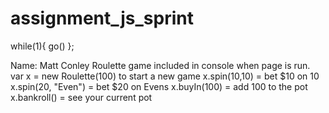 assignment_js_sprint
====================

while(1){ go() };

Name: Matt Conley
Roulette game included in console when page is run.
var x = new Roulette(100) to start a new game
x.spin(10,10) = bet $10 on 10
x.spin(20, "Even") = bet $20 on Evens
x.buyIn(100) = add 100 to the pot
x.bankroll() = see your current pot
